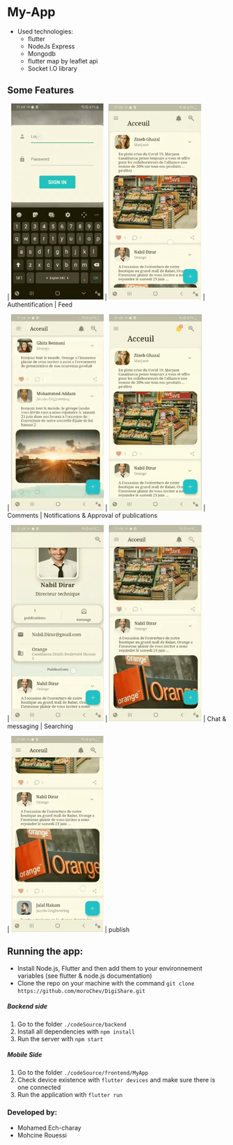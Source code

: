 # My-App
- Used technologies:
  * flutter
  * NodeJs Express
  * Mongodb
  * flutter map by leaflet api
  * Socket I.O library
## Some Features 

| ![authentification](./gifs/Authentification.gif) | ![feed](./gifs/Feed.gif) 
| Authentification | Feed

| ![comments](./gifs/Comments.gif) | ![notifications](./gifs/Approve_publication.gif)
|  Comments | Notifications & Approval of publications

| ![private_message](./gifs/Private_message.gif) | ![searching](./gifs/Searching.gif)
| Chat & messaging | Searching

| ![new_publication](./gifs/New_publication.gif)
| publish

## Running the app:
- Install Node.js, Flutter and then add them to your environnement variables (see flutter & node.js documentation)
- Clone the repo on your machine with the command `git clone https://github.com/moroChev/DigiShare.git`
##### Backend side
1. Go to the folder `./codeSource/backend` 
2. Install all dependencies with `npm install`
3. Run the server with `npm start`
##### Mobile Side
1. Go to the folder `./codeSource/frontend/MyApp` 
2. Check device existence with `flutter devices` and make sure there is one connected 
3. Run the application with `flutter run`

### Developed by:
- Mohamed Ech-charay
- Mohcine Rouessi
